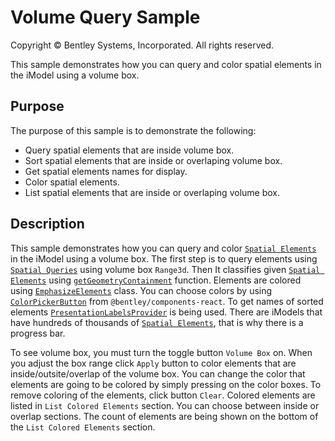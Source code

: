 # Volume Query Sample

Copyright © Bentley Systems, Incorporated. All rights reserved.

This sample demonstrates how you can query and color spatial elements in the iModel using a volume box.

## Purpose

The purpose of this sample is to demonstrate the following:

* Query spatial elements that are inside volume box.
* Sort spatial elements that are inside or overlaping volume box.
* Get spatial elements names for display.
* Color spatial elements.
* List spatial elements that are inside or overlaping volume box.

## Description

This sample demonstrates how you can query and color [`Spatial Elements`](https://www.itwinjs.org/reference/core-backend/elements/spatialelement/) in the iModel using a volume box. The first step is to query elements using [`Spatial Queries`](https://www.itwinjs.org/learning/spatialqueries/) using volume box `Range3d`. Then It classifies given [`Spatial Elements`](https://www.itwinjs.org/reference/core-backend/elements/spatialelement/) using [`getGeometryContainment`](https://www.itwinjs.org/reference/core-backend/imodels/imodeldb/) function. Elements are colored using [`EmphasizeElements`](https://www.imodeljs.org/reference/core-frontend/rendering/emphasizeelements/) class. You can choose colors by using [`ColorPickerButton`](https://www.itwinjs.org/reference/imodel-components-react/color/colorpickerbutton/) from `@bentley/components-react`. To get names of sorted elements [`PresentationLabelsProvider`](https://www.imodeljs.org/reference/presentation-components/displaylabels/presentationlabelsprovider/) is being used. There are iModels that have hundreds of thousands of [`Spatial Elements`](https://www.itwinjs.org/reference/core-backend/elements/spatialelement/), that is why there is a progress bar. 

To see volume box, you must turn the toggle button `Volume Box` on. When you adjust the box range click `Apply` button to color elements that are inside/outsite/overlap of the volume box. You can change the color that elements are going to be colored by simply pressing on the color boxes. To remove coloring of the elements, click button `Clear`. Colored elements are listed in `List Colored Elements` section. You can choose between inside or overlap sections. The count of elements are being shown on the bottom of the `List Colored Elements` section.
